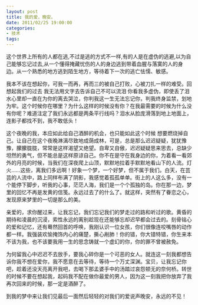 ```yaml
---
layout: post
title: 我的爱，晚安。
date: 2011/02/25 19:00:00
categories: 
- 技术
tags: 
---
```


这个世界上所有的人都在逃,不过是逃的方式不一样,有的人是在虚伪的逃避,以为自己能够忘记过去,从一个懂得掩藏忧伤的人的身边逃到带着血腥与落寞的人的身边。从一个熟悉的地方逃到陌生地方，等待着下一次的逃亡怯懦、敏感。

我本不该在想起你，可我一而再，再而三的被自己打败，心被刀扎一样的难受。回想起我们的过去 我无法用文字去告诉自己不可以流泪 你看我多虚伪，即使丢了泪水心里却一直在为你的离去哭泣，你判我这一生无法忘记你，判我终身监禁，划地为牢。这个时候你在哪里？为什么这样的时候没有你？在我最需要的时候为什么没有你呢？难道注定了我们永远都是两条平行线吗？泪水从脸庞滑落到地上地面上，连影子都找不到，我不敢低头！

这个夜晚的我，本应如此给自己酒醉的机会，也只能如此这个时候 想要燃烧掉自己。让自己在这个夜晚淋漓尽致地成荫成林，可是，总是那么迟迟疑疑，犹犹豫豫，朦朦胧胧，常常是这样渴望又绝望。自卑又自傲，迟迟疑疑思来思去，总缺少坦然的勇气，但不能总是这样原谅自己。你不在是守在我身边的你，为着看一看郊外的月亮的时候，当我们在深夜爬上山顶，默默地拉着手默默地看山下的人流。灯火……这些，离我们多远啊！好象一个梦，一个好梦，但不属于我们。白天，在芸芸的人流中，路上同样布满了阴影，我感觉着孤孤单单。街上的人这么多，没有一个能停下脚步，听我的心事，茫茫人海，我们是一个个孤独的岛。你在那一边，梦里的回忆不再是发黄的信笺。永远过去了的什么了。就这样，突然有了眷恋之心，发现原来梦里的一切是那么的美。

亲爱的，求你醒过来，让我忘记，我们忘记我们的梦走过的路和听过的歌。黄昏的期待和凌晨的沉浸，索性永远的离别趁现在还能够忘却迟早都会过去的。刻骨铭心的爱和记忆，还有蓦然回首的呼唤，我刚认识一位女孩，你们很像连咬嘴唇的动作都一样。我强装欢愉掩饰内心的痛楚，撕心剐肺！你的错，你大错特错，你生来本不该为我，也不该要我用一生的思念铸就一个虚幻的你，你的罪不曾被赦免。

为何留我心中迟迟不去放手，要我心碎你是一个可恶的女人。就连这一刻我都想告诉你我不想在爱你，我不愿意在去等待，等待一个万丈深渊。宝贝，让我忘记你吧，趁着还没天亮离开我吧，去喝下那孟婆手中的汤踏过哀怨顿无的奈何桥。转世的时候不要在想起我，起码我不配在做你最爱的男人，因为这一刻我把你放弃了我再次回来的时候，那一定是酒醉了。

到我的梦中来让我们见最后一面然后轻轻的对我们的爱说声晚安，永远的不见！
